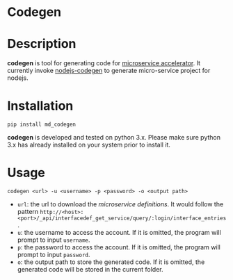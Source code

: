 # Codegen

# Description
**codegen** is tool for generating code for [microservice accelerator](https://github.houston.entsvcs.net/zongying-cao/micro-service-accelerator).
It currently invoke [nodejs-codegen](https://github.com/cao5zy/nodejs-codegen) to generate micro-service project for nodejs.   

# Installation
```
pip install md_codegen
```
**codegen** is developed and tested on python 3.x. Please make sure python 3.x has already installed on your system prior to install it.

# Usage
```
codegen <url> -u <username> -p <password> -o <output path>
```
* `url`: the url to download the *microservice definitions*. It would follow the pattern `http://<host>:<port>/_api/interfacedef_get_service/query/:login/interface_entries`.   
* `u`: the username to access the account. If it is omitted, the program will prompt to input `username`.    
* `p`: the password to access the account. If it is omitted, the program will prompt to input `password`.  
* `o`: the output path to store the generated code. If it is omitted, the generated code will be stored in the current folder.   
